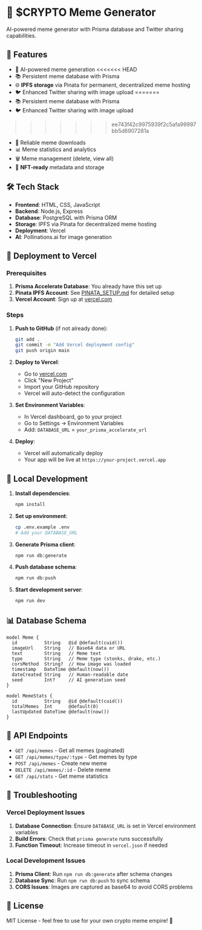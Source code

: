# 🚀 $CRYPTO Meme Generator

AI-powered meme generator with Prisma database and Twitter sharing capabilities.

## 🌟 Features

- 🎨 AI-powered meme generation
<<<<<<< HEAD
- 📚 Persistent meme database with Prisma
- 🌐 **IPFS storage** via Pinata for permanent, decentralized meme hosting
- 🐦 Enhanced Twitter sharing with image upload
=======
- 📚 Persistent meme database with Prisma 
- 🐦 Enhanced Twitter sharing with image upload 
>>>>>>> ee743f42c9975939f2c5afa99997bb5d6907281a
- 💾 Reliable meme downloads
- 📊 Meme statistics and analytics
- 🗑️ Meme management (delete, view all)
- 🔗 **NFT-ready** metadata and storage

## 🛠️ Tech Stack

- **Frontend**: HTML, CSS, JavaScript
- **Backend**: Node.js, Express
- **Database**: PostgreSQL with Prisma ORM
- **Storage**: IPFS via Pinata for decentralized meme hosting
- **Deployment**: Vercel
- **AI**: Pollinations.ai for image generation

## 🚀 Deployment to Vercel

### Prerequisites

1. **Prisma Accelerate Database**: You already have this set up
2. **Pinata IPFS Account**: See [PINATA_SETUP.md](./PINATA_SETUP.md) for detailed setup
3. **Vercel Account**: Sign up at [vercel.com](https://vercel.com)

### Steps

1. **Push to GitHub** (if not already done):
   ```bash
   git add .
   git commit -m "Add Vercel deployment config"
   git push origin main
   ```

2. **Deploy to Vercel**:
   - Go to [vercel.com](https://vercel.com)
   - Click "New Project"
   - Import your GitHub repository
   - Vercel will auto-detect the configuration

3. **Set Environment Variables**:
   - In Vercel dashboard, go to your project
   - Go to Settings → Environment Variables
   - Add: `DATABASE_URL` = `your_prisma_accelerate_url`

4. **Deploy**:
   - Vercel will automatically deploy
   - Your app will be live at `https://your-project.vercel.app`

## 🔧 Local Development

1. **Install dependencies**:
   ```bash
   npm install
   ```

2. **Set up environment**:
   ```bash
   cp .env.example .env
   # Add your DATABASE_URL
   ```

3. **Generate Prisma client**:
   ```bash
   npm run db:generate
   ```

4. **Push database schema**:
   ```bash
   npm run db:push
   ```

5. **Start development server**:
   ```bash
   npm run dev
   ```

## 📊 Database Schema

```prisma
model Meme {
  id          String   @id @default(cuid())
  imageUrl    String   // Base64 data or URL
  text        String   // Meme text
  type        String   // Meme type (stonks, drake, etc.)
  corsMethod  String?  // How image was loaded
  timestamp   DateTime @default(now())
  dateCreated String   // Human-readable date
  seed        Int?     // AI generation seed
}

model MemeStats {
  id          String   @id @default(cuid())
  totalMemes  Int      @default(0)
  lastUpdated DateTime @default(now())
}
```

## 🎯 API Endpoints

- `GET /api/memes` - Get all memes (paginated)
- `GET /api/memes/type/:type` - Get memes by type
- `POST /api/memes` - Create new meme
- `DELETE /api/memes/:id` - Delete meme
- `GET /api/stats` - Get meme statistics

## 🐛 Troubleshooting

### Vercel Deployment Issues

1. **Database Connection**: Ensure `DATABASE_URL` is set in Vercel environment variables
2. **Build Errors**: Check that `prisma generate` runs successfully
3. **Function Timeout**: Increase timeout in `vercel.json` if needed

### Local Development Issues

1. **Prisma Client**: Run `npm run db:generate` after schema changes
2. **Database Sync**: Run `npm run db:push` to sync schema
3. **CORS Issues**: Images are captured as base64 to avoid CORS problems

## 📝 License

MIT License - feel free to use for your own crypto meme empire! 🚀
